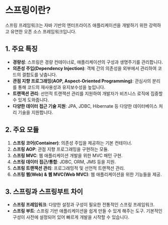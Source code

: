 # 스프링이란?

스프링 프레임워크는 자바 기반의 엔터프라이즈 애플리케이션을 개발하기 위한 강력하고 유연한 오픈 소스 프레임워크입니다.

## 1. 주요 특징
- **경량성**: 스프링은 경량 컨테이너로, 애플리케이션의 구성과 생명주기를 관리합니다.
- **의존성 주입(Dependency Injection)**: 객체 간의 의존성을 외부에서 관리하여 코드의 결합도를 낮춥니다.
- **관점 지향 프로그래밍(AOP, Aspect-Oriented Programming)**: 관심사의 분리를 통해 코드의 재사용성과 유지보수성을 높입니다.
- **트랜잭션 관리**: 선언적 트랜잭션 관리를 지원하여 개발자가 비즈니스 로직에 집중할 수 있게 도와줍니다.
- **다양한 데이터 접근 기술 지원**: JPA, JDBC, Hibernate 등 다양한 데이터베이스 처리 기술을 지원합니다.

## 2. 주요 모듈
1. **스프링 코어(Container)**: 의존성 주입을 제공하는 기본 컨테이너.
2. **스프링 AOP**: 관점 지향 프로그래밍을 구현하는 모듈.
3. **스프링 MVC**: 웹 애플리케이션 개발을 위한 MVC 패턴 구현.
4. **스프링 데이터 접근/통합**: JDBC, ORM, JMS 등을 지원.
5. **스프링 트랜잭션 관리**: 프로그래밍적 및 선언적 트랜잭션 관리.
6. **스프링 웹(Web) & 웹 MVC(Web MVC)**: 웹 애플리케이션을 위한 기능들을 제공.

## 3.  스프링과 스프링부트 차이
- **스프링 프레임워크**: 다양한 설정과 구성이 필요한 전통적인 스프링 프레임워크.
- **스프링 부트**: 스프링 기반 애플리케이션을 쉽게 만들 수 있게 해주는 도구. 기본적인 구성이 사전에 설정되어 있어 빠르게 개발을 시작할 수 있습니다.
